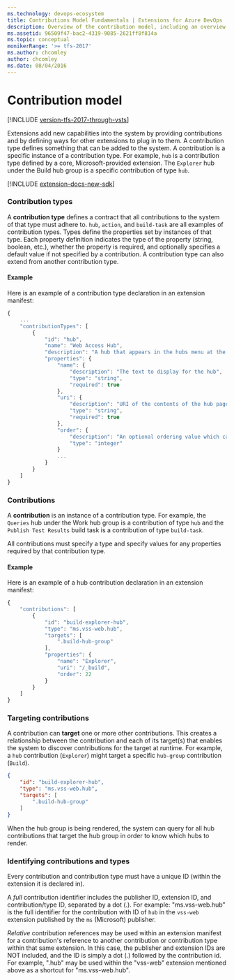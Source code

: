 ```yaml
---
ms.technology: devops-ecosystem
title: Contributions Model Fundamentals | Extensions for Azure DevOps
description: Overview of the contribution model, including an overview of contributions, types, and targeting other contributions for Azure DevOps or Team Foundation Server (TFS).
ms.assetid: 96509f47-bac2-4319-9085-2621ff8f814a
ms.topic: conceptual
monikerRange: '>= tfs-2017'
ms.author: chcomley
author: chcomley
ms.date: 08/04/2016
---
```


# Contribution model

[!INCLUDE [version-tfs-2017-through-vsts](../../includes/version-tfs-2017-through-vsts.md)]

Extensions add new capabilities into the system by providing contributions and by defining ways for other extensions to plug in to them.
A contribution type defines something that can be added to the system. A contribution is a specific instance of a contribution type. For
example, `hub` is a contribution type defined by a core, Microsoft-provided extension. The `Explorer` hub under the Build hub group is a 
specific contribution of type `hub`.

[!INCLUDE [extension-docs-new-sdk](../../includes/extension-docs-new-sdk.md)]

### Contribution types

A **contribution type** defines a contract that all contributions to the system of that type must adhere to. `hub`, `action`, and `build-task`
are all examples of contribution types. Types define the properties set by instances of that type. Each property definition indicates the type
of the property (string, boolean, etc.), whether the property is required, and optionally specifies a default value if not specified by a 
contribution. A contribution type can also extend from another contribution type.

#### Example

Here is an example of a contribution type declaration in an extension manifest:
  
```js
{
    ...
    "contributionTypes": [
        {
            "id": "hub",
            "name": "Web Access Hub",
            "description": "A hub that appears in the hubs menu at the top of web pages.",
            "properties": {
                "name": {
                    "description": "The text to display for the hub",
                    "type": "string",
                    "required": true
                },
                "uri": {
                    "description": "URI of the contents of the hub page",
                    "type": "string",
                    "required": true
                },
                "order": {
                    "description": "An optional ordering value which can indicate in which position to place the hub within the hub group",
                    "type": "integer"
                }
				...
            }
        }
    ]
}
```

### Contributions

A **contribution** is an instance of a contribution type. For example, the `Queries` hub under the Work hub group is a contribution
of type `hub` and the `Publish Test Results` build task is a contribution of type `build-task`. 

All contributions must specify a type and specify values for any properties required by that contribution type.

#### Example

Here is an example of a hub contribution declaration in an extension manifest:

```js
{
    "contributions": [
        {
            "id": "build-explorer-hub",
            "type": "ms.vss-web.hub",
            "targets": [
                ".build-hub-group"
            ],
            "properties": {
                "name": "Explorer",
                "uri": "/_build",
                "order": 22
            }
        }
    ]
}
```

### Targeting contributions

A contribution can **target** one or more other contributions. This creates a relationship between the contribution and each of its
target(s) that enables the system to discover contributions for the target at runtime. For example, a `hub` contribution (`Explorer`) 
might target a specific `hub-group` contribution (`Build`). 

```json
{
    "id": "build-explorer-hub",
    "type": "ms.vss-web.hub",
    "targets": [
        ".build-hub-group"
    ]
}
```

When the hub group is being rendered, the system can query for all hub 
contributions that target the hub group in order to know which hubs to render.


### Identifying contributions and types

Every contribution and contribution type must have a unique ID (within the extension it is declared in). 

A *full* contribution identifier includes the publisher ID, extension ID, and contribution/type ID, separated by
a dot (.). For example: "ms.vss-web.hub" is the full identifier for the contribution with ID of `hub` in the `vss-web` extension published
by the `ms` (Microsoft) publisher.

*Relative* contribution references may be used within an extension manifest for a contribution's reference to another contribution or contribution
type within that same extension. In this case, the publisher and extension IDs are NOT included, and the ID is simply a dot (.) followed
by the contribution id. For example, ".hub" may be used within the "vss-web" extension mentioned above as a shortcut for "ms.vss-web.hub".